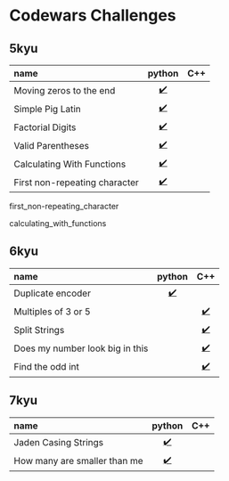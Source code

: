 # Codewars Challenges

## 5kyu
| name                          | python                                                | C++                                                 |
| :---------------------------- | :---------------------------------------------------: | :-------------------------------------------------: | 
| Moving zeros to the end       | [✔️](./5kyu/python/moving_zeros_to_the_end.py)       | []()                                                | 
| Simple Pig Latin              | [✔️](./5kyu/python/simple_pig_latin.py)              | []()                                                | 
| Factorial Digits              | [✔️](./5kyu/python/factorial_digits.py)              | []()                                                | 
| Valid Parentheses             | [✔️](./5kyu/python/valid_parentheses.py)             | []()                                                | 
| Calculating With Functions    | [✔️](./5kyu/python/calculating_with_functions.py)    | []()                                                | 
| First non-repeating character | [✔️](./5kyu/python/first_non-repeating_character.py) | []()                                                | 

first_non-repeating_character

calculating_with_functions
## 6kyu
| name                            | python                                              | C++                                                   |
| :------------------------------ | :-------------------------------------------------: | :-------------------------------------------------:   | 
| Duplicate encoder               | [✔️](./6kyu/python/duplicate_encoder.py)           | []()                                                  | 
| Multiples of 3 or 5             | []()                                                | [✔️](./6kyu/cpp/multiples_of_3_or_5.cpp)             | 
| Split Strings                   | []()                                                | [✔️](./6kyu/cpp/split_strings.cpp)                   | 
| Does my number look big in this | []()                                                | [✔️](./6kyu/cpp/does_my_number_look_big_in_this.cpp) | 
| Find the odd int                | []()                                                | [✔️](./6kyu/cpp/find_the_odd_int.cpp)                | 


## 7kyu
| name                         | python                                              | C++                                                 |
| :--------------------------- | :-------------------------------------------------: | :-------------------------------------------------: | 
| Jaden Casing Strings         | [✔️](./7kyu/python/jaden_casing_strings.py)         | []()                                                |
| How many are smaller than me | [✔️](./7kyu/python/how_many_are_smaller_than_me.py) | []()                                                |

